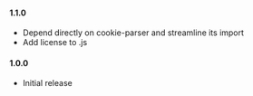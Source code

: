 #### 1.1.0

- Depend directly on cookie-parser and streamline its import
- Add license to .js

#### 1.0.0

- Initial release
